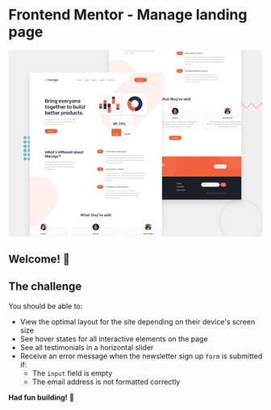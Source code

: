 # Frontend Mentor - Manage landing page

![Design preview for the Manage landing page coding challenge](./design/desktop-preview.jpg)

## Welcome! 👋

## The challenge

You should be able to:

- View the optimal layout for the site depending on their device's screen size
- See hover states for all interactive elements on the page
- See all testimonials in a horizontal slider
- Receive an error message when the newsletter sign up `form` is submitted if:
  - The `input` field is empty
  - The email address is not formatted correctly


**Had fun building!** 🚀